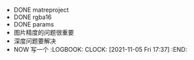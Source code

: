 - DONE matreproject
- DONE  rgba16
- DONE  params
- 图片精度的问题很重要
- 深度问题要解决
- NOW  写一个
  :LOGBOOK:
  CLOCK: [2021-11-05 Fri 17:37]
  :END: